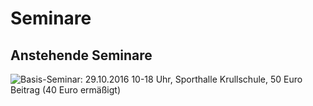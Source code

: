 Seminare
========

Anstehende Seminare 
-----------------------
![Basis-Seminar: 29.10.2016 10-18 Uhr, Sporthalle Krullschule, 50 Euro Beitrag (40 Euro ermäßigt)](http://krav-maga-university.de/static/img/basis_seminar.jpg "Basis Seminar")

